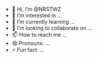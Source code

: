 - 👋 Hi, I’m @NRSTWZ
- 👀 I’m interested in ...
- 🌱 I’m currently learning ...
- 💞️ I’m looking to collaborate on ...
- 📫 How to reach me ...
- 😄 Pronouns: ...
- ⚡ Fun fact: ...

<!---
NRSTWZ/NRSTWZ is a ✨ special ✨ repository because its `README.md` (this file) appears on your GitHub profile.
You can click the Preview link to take a look at your changes.
--->

